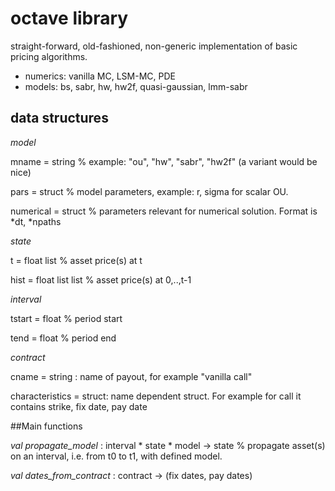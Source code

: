 # octave library

straight-forward, old-fashioned, non-generic implementation of basic pricing algorithms.

* numerics: vanilla MC, LSM-MC, PDE
* models: bs, sabr, hw, hw2f, quasi-gaussian, lmm-sabr 


## data structures

*model*

mname = string % example: "ou", "hw", "sabr", "hw2f" (a variant would be nice)

pars = struct % model parameters, example: r, sigma for scalar OU. 

numerical = struct % parameters relevant for numerical solution. Format is *dt, *npaths

*state*

t = float list % asset price(s) at t

hist = float list list % asset price(s) at 0,..,t-1

*interval*

tstart = float % period start 

tend = float % period end

*contract*

cname = string : name of payout, for example "vanilla call"

characteristics = struct: name dependent struct. For example for call it contains strike, fix date, pay date 


##Main functions

*val propagate_model* : interval * state * model -> state % propagate asset(s) on an interval, i.e. from t0 to t1, with defined model.  

*val dates_from_contract* : contract -> (fix dates, pay dates)
